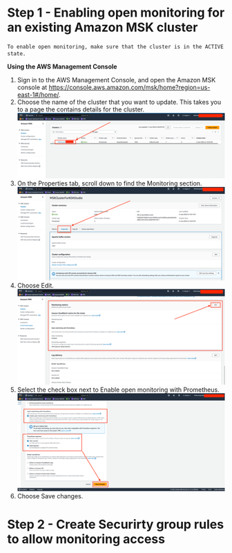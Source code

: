 # **Step 1 - Enabling open monitoring for an existing Amazon MSK cluster**

```
To enable open monitoring, make sure that the cluster is in the ACTIVE state.
```
**Using the AWS Management Console**
1. Sign in to the AWS Management Console, and open the Amazon MSK console at https://console.aws.amazon.com/msk/home?region=us-east-1#/home/.
2. Choose the name of the cluster that you want to update. This takes you to a page the contains details for the cluster.
![Intro_Choose_Cluster](images/Intro_Choose_Cluster.png)
3. On the Properties tab, scroll down to find the Monitoring section.
![Properties](images/Properties.png)
4. Choose Edit.
![Edit_Monitoring](images/Edit_Monitoring.png)
5. Select the check box next to Enable open monitoring with Prometheus.
![Enable](images/Enable.png)
6. Choose Save changes.

# **Step 2 - Create Securirty group rules to allow monitoring access**
